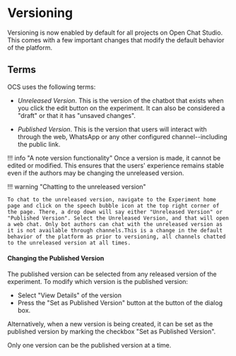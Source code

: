 # Versioning

Versioning is now enabled by default for all projects on Open Chat Studio. This comes with a few important changes that modify the default behavior of the platform.

## Terms
OCS uses the following terms:

* *Unreleased Version*. This is the version of the chatbot that exists when you click the edit button on the experiment. It can also be considered a "draft" or that it has "unsaved changes".

* *Published Version*. This is the version that users will interact with through the web, WhatsApp or any other configured channel--including the public link.

!!! info "A note version functionality"
    Once a version is made, it cannot be edited or modified. This ensures that the users' experience remains stable even if the authors may be changing the unreleased version.

!!! warning "Chatting to the unreleased version"

    To chat to the unreleased version, navigate to the Experiment home page and click on the speech bubble icon at the top right corner of the page. There, a drop down will say either "Unreleased Version" or "Published Version". Select the Unreleased Version, and that will open a web chat. Only bot authors can chat with the unreleased version as it is not available through channels.This is a change in the default behavior of the platform as prior to versioning, all channels chatted to the unreleased version at all times.

#### Changing the Published Version
The published version can be selected from any released version of the experiment. To modify which version is the published version:

- Select "View Details" of the version
- Press the "Set as Published Version" button at the button of the dialog box.

Alternatively, when a new version is being created, it can be set as the published version by marking the checkbox "Set as Published Version".

Only one version can be the published version at a time.
